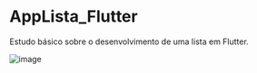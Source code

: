 # AppLista_Flutter
Estudo básico sobre o desenvolvimento de uma lista em Flutter. 


![image](https://user-images.githubusercontent.com/71461331/182261456-bd673166-5b28-4ce1-9315-84d6414d3b35.png)
